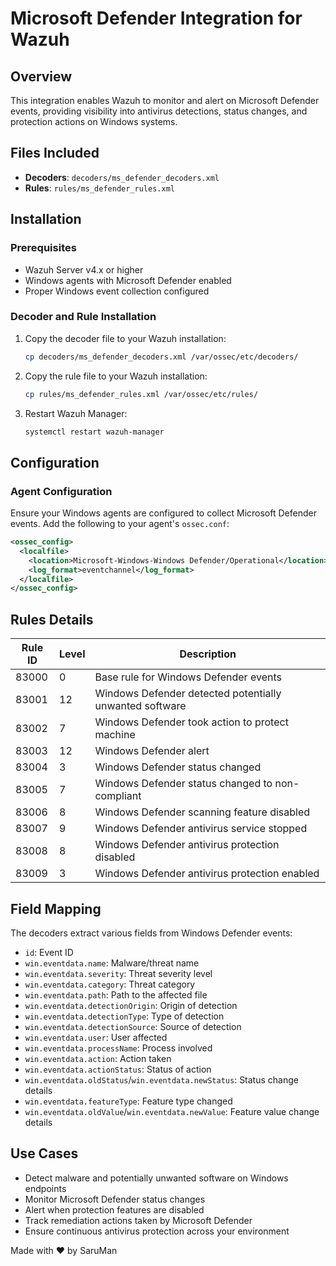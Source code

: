 # Microsoft Defender Integration for Wazuh

## Overview

This integration enables Wazuh to monitor and alert on Microsoft Defender events, providing visibility into antivirus detections, status changes, and protection actions on Windows systems.

## Files Included

- **Decoders**: `decoders/ms_defender_decoders.xml`
- **Rules**: `rules/ms_defender_rules.xml`

## Installation

### Prerequisites

- Wazuh Server v4.x or higher
- Windows agents with Microsoft Defender enabled
- Proper Windows event collection configured

### Decoder and Rule Installation

1. Copy the decoder file to your Wazuh installation:
   ```bash
   cp decoders/ms_defender_decoders.xml /var/ossec/etc/decoders/
   ```

2. Copy the rule file to your Wazuh installation:
   ```bash
   cp rules/ms_defender_rules.xml /var/ossec/etc/rules/
   ```

3. Restart Wazuh Manager:
   ```bash
   systemctl restart wazuh-manager
   ```

## Configuration

### Agent Configuration

Ensure your Windows agents are configured to collect Microsoft Defender events. Add the following to your agent's `ossec.conf`:

```xml
<ossec_config>
  <localfile>
    <location>Microsoft-Windows-Windows Defender/Operational</location>
    <log_format>eventchannel</log_format>
  </localfile>
</ossec_config>
```

## Rules Details

| Rule ID | Level | Description |
|---------|-------|-------------|
| 83000   | 0     | Base rule for Windows Defender events |
| 83001   | 12    | Windows Defender detected potentially unwanted software |
| 83002   | 7     | Windows Defender took action to protect machine |
| 83003   | 12    | Windows Defender alert |
| 83004   | 3     | Windows Defender status changed |
| 83005   | 7     | Windows Defender status changed to non-compliant |
| 83006   | 8     | Windows Defender scanning feature disabled |
| 83007   | 9     | Windows Defender antivirus service stopped |
| 83008   | 8     | Windows Defender antivirus protection disabled |
| 83009   | 3     | Windows Defender antivirus protection enabled |

## Field Mapping

The decoders extract various fields from Windows Defender events:

- `id`: Event ID
- `win.eventdata.name`: Malware/threat name
- `win.eventdata.severity`: Threat severity level
- `win.eventdata.category`: Threat category
- `win.eventdata.path`: Path to the affected file
- `win.eventdata.detectionOrigin`: Origin of detection
- `win.eventdata.detectionType`: Type of detection
- `win.eventdata.detectionSource`: Source of detection
- `win.eventdata.user`: User affected
- `win.eventdata.processName`: Process involved
- `win.eventdata.action`: Action taken
- `win.eventdata.actionStatus`: Status of action
- `win.eventdata.oldStatus`/`win.eventdata.newStatus`: Status change details
- `win.eventdata.featureType`: Feature type changed
- `win.eventdata.oldValue`/`win.eventdata.newValue`: Feature value change details

## Use Cases

- Detect malware and potentially unwanted software on Windows endpoints
- Monitor Microsoft Defender status changes
- Alert when protection features are disabled
- Track remediation actions taken by Microsoft Defender
- Ensure continuous antivirus protection across your environment

Made with ❤️ by SaruMan
